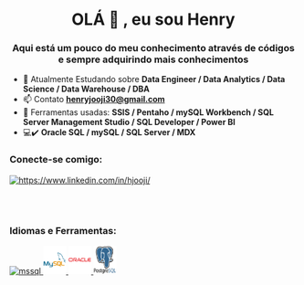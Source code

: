 <h1 align="center">OLÁ 👋 , eu sou Henry</h1><h3 align="center">Aqui está um pouco do meu conhecimento através de códigos e sempre adquirindo mais conhecimentos</h3>


- 📄 Atualmente Estudando sobre **Data Engineer / Data Analytics / Data Science / Data Warehouse / DBA** 
- 📫 Contato **henryjooji30@gmail.com**
- 🔧 Ferramentas usadas: **SSIS / Pentaho / mySQL Workbench / SQL Server Management Studio / SQL Developer / Power BI**
- 💻✔️ **Oracle SQL / mySQL / SQL Server / MDX**


<h3 align="left">Conecte-se comigo:</h3><p align="left">
  

<a href="https://www.linkedin.com/in/hjooji/" target="blank"><img align="center" src="https://raw.githubusercontent.com/rahuldkjain/github-profile-readme-generator/master/src/images/icons/Social/linked-in-alt.svg" alt="https://www.linkedin.com/in/hjooji/" height="30" width="40" /></a></p>

##


<div style="display: inline_block"><br>   
<h3 align="left">Idiomas e Ferramentas:</h3><p align="left">
<a href="https://www.microsoft.com/en-us/sql-server" target="_blank" rel="noreferrer"> <img src="https://www.svgrepo.com/show/303229/microsoft-sql-server-logo.svg" alt="mssql" width="40" height="50"/> </a> <a href="https://www.mysql.com/" target="_blank" rel="noreferrer"> <img src="https://raw.githubusercontent.com/devicons/devicon/master/icons/mysql/mysql-original-wordmark.svg" alt="mysql" width="40" height="50"/> </a> <a href="https://www.oracle.com/" target="_blank" rel="noreferrer"> <img src="https://raw.githubusercontent.com/devicons/devicon/master/icons/oracle/oracle-original.svg" alt="oracle" width="40" height="50"/> </a> <a href="https://www.postgresql.org" target="_blank" rel="noreferrer"> <img src="https://raw.githubusercontent.com/devicons/devicon/master/icons/postgresql/postgresql-original-wordmark.svg" alt="postgresql" width="40" height="50"/> </a> </p>

</div>
